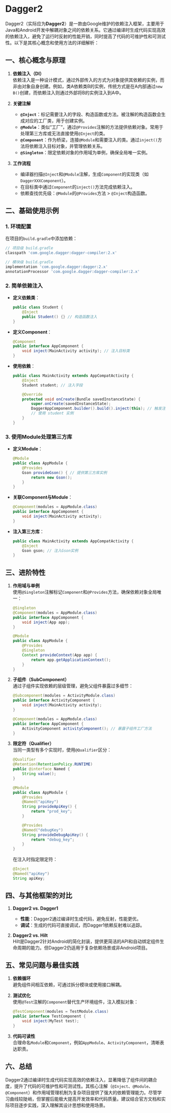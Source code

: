 # Dagger2

Dagger2（实际应为**Dagger2**）是一款由Google维护的依赖注入框架，主要用于Java和Android开发中解耦对象之间的依赖关系。它通过编译时生成代码实现高效的依赖注入，避免了运行时反射的性能开销，同时提高了代码的可维护性和可测试性。以下是其核心概念和使用方法的详细解析：

## 一、核心概念与原理

1. **依赖注入（DI）**  
   依赖注入是一种设计模式，通过外部传入的方式为对象提供其依赖的实例，而非由对象自身创建。例如，类A依赖类B的实例，传统方式是在A内部通过`new B()`创建，而依赖注入则通过外部将B的实例注入到A中。

2. **关键注解**  
   - **`@Inject`**：标记需要注入的字段、构造函数或方法。被注解的构造函数会生成对应的工厂类，用于创建实例。  
   - **`@Module`**：类似“工厂”，通过`@Provides`注解的方法提供依赖对象。常用于处理第三方库或无法直接使用`@Inject`的类。  
   - **`@Component`**：作为桥梁，连接`@Module`和需要注入的类。通过`inject()`方法将依赖注入目标对象，并管理依赖关系。  
   - **`@Singleton`**：限定依赖对象的作用域为单例，确保全局唯一实例。

3. **工作流程**  
   - 编译器扫描`@Inject`和`@Module`注解，生成`Component`的实现类（如`DaggerXXXComponent`）。  
   - 在目标类中通过`Component`的`inject()`方法完成依赖注入。  
   - 依赖查找优先级：`@Module`的`@Provides`方法 > `@Inject`构造函数。

## 二、基础使用示例

### 1. 环境配置

在项目的`build.gradle`中添加依赖：

```gradle
// 项目级 build.gradle
classpath 'com.google.dagger:dagger-compiler:2.x'

// 模块级 build.gradle
implementation 'com.google.dagger:dagger:2.x'
annotationProcessor 'com.google.dagger:dagger-compiler:2.x'
```

### 2. 简单依赖注入

- **定义依赖类**：

  ```java
  public class Student {
      @Inject
      public Student() {} // 构造函数注入
  }
  ```

- **定义Component**：

  ```java
  @Component
  public interface AppComponent {
      void inject(MainActivity activity); // 注入目标类
  }
  ```

- **使用依赖**：

  ```java
  public class MainActivity extends AppCompatActivity {
      @Inject
      Student student; // 注入字段

      @Override
      protected void onCreate(Bundle savedInstanceState) {
          super.onCreate(savedInstanceState);
          DaggerAppComponent.builder().build().inject(this); // 触发注入
          // 使用 student 实例
      }
  }
  ```

### 3. 使用Module处理第三方库

- **定义Module**：

  ```java
  @Module
  public class AppModule {
      @Provides
      Gson provideGson() { // 提供第三方库实例
          return new Gson();
      }
  }
  ```

- **关联Component与Module**：

  ```java
  @Component(modules = AppModule.class)
  public interface AppComponent {
      void inject(MainActivity activity);
  }
  ```

- **注入第三方库**：

  ```java
  public class MainActivity extends AppCompatActivity {
      @Inject
      Gson gson; // 注入Gson实例
  }
  ```

## 三、进阶特性

1. **作用域与单例**  
   使用`@Singleton`注解标记`Component`和`@Provides`方法，确保依赖对象全局唯一：

   ```java
   @Singleton
   @Component(modules = AppModule.class)
   public interface AppComponent {
       void inject(App app);
   }

   @Module
   public class AppModule {
       @Provides
       @Singleton
       Context provideContext(App app) {
           return app.getApplicationContext();
       }
   }
   ```

2. **子组件（SubComponent）**  
   通过子组件实现依赖的层级管理，避免父组件暴露过多细节：

   ```java
   @Subcomponent(modules = ActivityModule.class)
   public interface ActivityComponent {
       void inject(MainActivity activity);
   }

   @Component(modules = AppModule.class)
   public interface AppComponent {
       ActivityComponent activityComponent(); // 暴露子组件工厂方法
   }
   ```

3. **限定符（Qualifier）**  
   当同一类型有多个实现时，使用`@Qualifier`区分：

   ```java
   @Qualifier
   @Retention(RetentionPolicy.RUNTIME)
   public @interface Named {
       String value();
   }

   @Module
   public class AppModule {
       @Provides
       @Named("apiKey")
       String provideApiKey() {
           return "prod_key";
       }

       @Provides
       @Named("debugKey")
       String provideDebugApiKey() {
           return "debug_key";
       }
   }
   ```

   在注入时指定限定符：

   ```java
   @Inject
   @Named("apiKey")
   String apiKey;
   ```

## 四、与其他框架的对比

1. **Dagger2 vs. Dagger1**  
   - **性能**：Dagger2通过编译时生成代码，避免反射，性能更优。  
   - **调试**：生成的代码可直接调试，而Dagger1依赖反射难以追踪。

2. **Dagger2 vs. Hilt**  
   Hilt是Dagger2针对Android的简化封装，提供更简洁的API和自动绑定组件生命周期的能力。但Dagger2仍适用于复杂依赖场景或非Android项目。

## 五、常见问题与最佳实践

1. **依赖循环**  
   避免组件间相互依赖，可通过拆分模块或使用接口解耦。

2. **测试优化**  
   使用`@Test`注解的`Component`替代生产环境组件，注入模拟对象：

   ```java
   @TestComponent(modules = TestModule.class)
   public interface TestComponent {
       void inject(MyTest test);
   }
   ```

3. **代码可读性**  
   合理命名`Module`和`Component`，例如`AppModule`、`ActivityComponent`，清晰表达职责。

## 六、总结

Dagger2通过编译时生成代码实现高效的依赖注入，显著降低了组件间的耦合度，提升了代码的可维护性和可测试性。其核心注解（`@Inject`、`@Module`、`@Component`）和作用域管理机制为复杂项目提供了强大的依赖管理能力。尽管学习曲线较陡峭，但掌握后能极大提高开发效率和代码质量。建议结合官方文档和实际项目逐步实践，深入理解其设计思想和使用场景。
